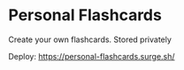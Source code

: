# Personal Flashcards

Create your own flashcards. Stored privately

Deploy: https://personal-flashcards.surge.sh/
